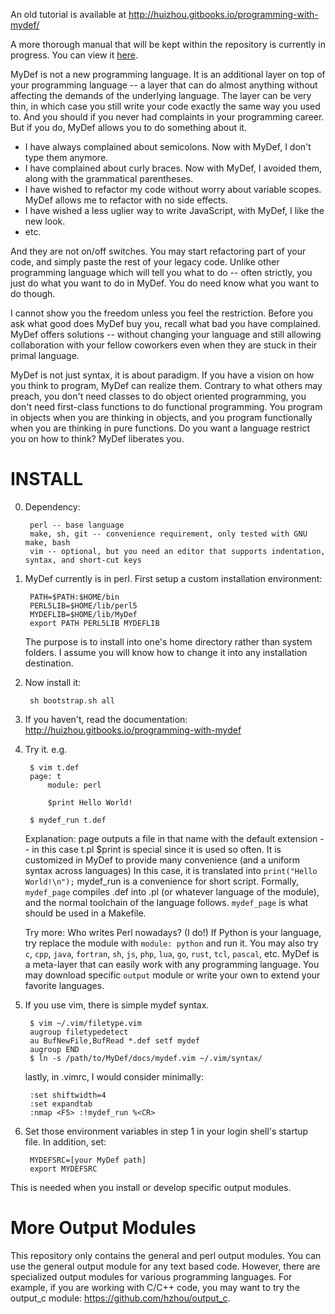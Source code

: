 An old tutorial is available at http://huizhou.gitbooks.io/programming-with-mydef/

A more thorough manual that will be kept within the repository is currently in progress. You can view it [here](http://htmlpreview.github.io/?https://github.com/hzhou/MyDef/blob/master/manual/mydef.html).

MyDef is not a new programming language. It is an additional layer on top of your programming language -- a layer that can do almost anything without affecting the demands of the underlying language. The layer can be very thin, in which case you still write your code exactly the same way you used to. And you should if you never had complaints in your programming career. But if you do, MyDef allows you to do something about it. 

* I have always complained about semicolons. Now with MyDef, I don't type them anymore. 
* I have complained about curly braces. Now with MyDef, I avoided them, along with the grammatical parentheses.
* I have wished to refactor my code without worry about variable scopes. MyDef allows me to refactor with no side effects.
* I have wished a less uglier way to write JavaScript, with MyDef, I like the new look.
* etc.

And they are not on/off switches. You may start refactoring part of your code, and simply paste the rest of your legacy code. Unlike other programming language which will tell you what to do -- often strictly, you just do what you want to do in MyDef. You do need know what you want to do though.

I cannot show you the freedom unless you feel the restriction. Before you ask what good does MyDef buy you, recall what bad you have complained. MyDef offers solutions -- without changing your language and still allowing collaboration with your fellow coworkers even when they are stuck in their primal language. 

MyDef is not just syntax, it is about paradigm. If you have a vision on how you think to program, MyDef can realize them. Contrary to what others may preach, you don't need classes to do object oriented programming, you don't need first-class functions to do functional programming. You program in objects when you are thinking in objects, and you program functionally when you are thinking in pure functions. Do you want a language restrict you on how to think? MyDef liberates you.

INSTALL
=======

0. Dependency: 

        perl -- base language
        make, sh, git -- convenience requirement, only tested with GNU make, bash
        vim -- optional, but you need an editor that supports indentation, syntax, and short-cut keys

1. MyDef currently is in perl. First setup a custom installation environment:

        PATH=$PATH:$HOME/bin
        PERL5LIB=$HOME/lib/perl5
        MYDEFLIB=$HOME/lib/MyDef
        export PATH PERL5LIB MYDEFLIB

    The purpose is to install into one's home directory rather than system folders. I assume you will know how to change it into any installation destination.

2. Now install it:

        sh bootstrap.sh all

3. If you haven't, read the documentation: http://huizhou.gitbooks.io/programming-with-mydef

4. Try it. e.g.

        $ vim t.def
        page: t
            module: perl

            $print Hello World!

        $ mydef_run t.def

    Explanation: 
        page outputs a file in that name with the default extension -- in this case t.pl
        $print is special since it is used so often. It is customized in MyDef to provide many convenience (and a uniform syntax across languages)
        In this case, it is translated into `print("Hello World!\n");`
        mydef_run is a convenience for short script. 
        Formally, `mydef_page` compiles .def into .pl (or whatever language of the module), and the normal toolchain of the language follows. 
        `mydef_page` is what should be used in a Makefile.
        
    Try more:
        Who writes Perl nowadays? (I do!) If Python is your language, try replace the module with `module: python` and run it.
        You may also try `c`, `cpp`, `java`, `fortran`, `sh`, `js`, `php`, `lua`, `go`, `rust`, `tcl`, `pascal`, etc.
        MyDef is a meta-layer that can easily work with any programming language. You may download specific `output` module or write your own to extend your favorite languages.

5. If you use vim, there is simple mydef syntax.

        $ vim ~/.vim/filetype.vim
        augroup filetypedetect
        au BufNewFile,BufRead *.def setf mydef
        augroup END
        $ ln -s /path/to/MyDef/docs/mydef.vim ~/.vim/syntax/

    lastly, in .vimrc, I would consider minimally:

        :set shiftwidth=4
        :set expandtab 
        :nmap <F5> :!mydef_run %<CR>

6. Set those environment variables in step 1 in your login shell's startup file. In addition, set:

        MYDEFSRC=[your MyDef path]
        export MYDEFSRC

  This is needed when you install or develop specific output modules.

More Output Modules
===================

This repository only contains the general and perl output modules. You can use the general output module for any text based code. However, there are specialized output modules for various programming languages. For example, if you are working with C/C++ code, you may want to try the output_c module: https://github.com/hzhou/output_c. 
